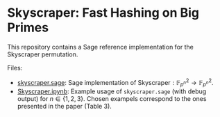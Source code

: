 # Skyscraper: Fast Hashing on Big Primes

This repository contains a Sage reference implementation for the $\textsf{Skyscraper}$ permutation.

Files:
- [skyscraper.sage](skyscraper.sage): Sage implementation of $\textsf{Skyscraper} : \mathbb F_{p^n}^2 \to \mathbb F_{p^n}^2$.
- [Skyscraper.ipynb](Skyscraper.ipynb): Example usage of `skyscraper.sage` (with debug output) for $n \in \{1,2,3\}$. Chosen exampels correspond to the ones presented in the paper (Table 3).